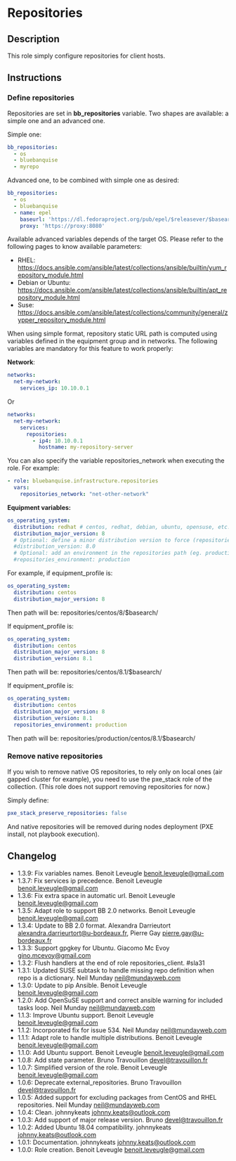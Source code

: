 # Repositories

## Description

This role simply configure repositories for client hosts.

## Instructions

### Define repositories

Repositories are set in **bb_repositories** variable. Two shapes are available: a
simple one and an advanced one.

Simple one:

```yaml
bb_repositories:
  - os
  - bluebanquise
  - myrepo
```

Advanced one, to be combined with simple one as desired:

```yaml
bb_repositories:
  - os
  - bluebanquise
  - name: epel
    baseurl: 'https://dl.fedoraproject.org/pub/epel/$releasever/$basearch/'
    proxy: 'https://proxy:8080'
```

Available advanced variables depends of the target OS. Please refer to the following pages to know available parameters:

* RHEL: https://docs.ansible.com/ansible/latest/collections/ansible/builtin/yum_repository_module.html
* Debian or Ubuntu: https://docs.ansible.com/ansible/latest/collections/ansible/builtin/apt_repository_module.html
* Suse: https://docs.ansible.com/ansible/latest/collections/community/general/zypper_repository_module.html

When using simple format, repository static URL path is computed using variables defined in the equipment group and in networks.
The following variables are mandatory for this feature to work properly:

**Network**:

```yaml
networks:
  net-my-network:
    services_ip: 10.10.0.1
```

Or 

```yaml
networks:
  net-my-network:
    services:
      repositories:
        - ip4: 10.10.0.1
          hostname: my-repository-server
```

You can also specify the variable repositories_network when executing the role.
For example: 

```yaml
- role: bluebanquise.infrastructure.repositories
  vars:
    repositories_network: "net-other-network"
```

**Equipment variables:**

```yaml
os_operating_system:
  distribution: redhat # centos, redhat, debian, ubuntu, opensuse, etc.
  distribution_major_version: 8
  # Optional: define a minor distribution version to force (repositories/PXE)
  #distribution_version: 8.0
  # Optional: add an environment in the repositories path (eg. production, staging) (repositories/PXE)
  #repositories_environment: production
```

For example, if equipment_profile is:

```yaml
os_operating_system:
  distribution: centos
  distribution_major_version: 8
```

Then path will be: repositories/centos/8/$basearch/

If equipment_profile is:

```yaml
os_operating_system:
  distribution: centos
  distribution_major_version: 8
  distribution_version: 8.1
```

Then path will be: repositories/centos/8.1/$basearch/

If equipment_profile is:

```yaml
os_operating_system:
  distribution: centos
  distribution_major_version: 8
  distribution_version: 8.1
  repositories_environment: production
```

Then path will be: repositories/production/centos/8.1/$basearch/

### Remove native repositories

If you wish to remove native OS repositories, to rely only on local ones (air gapped cluster for example), you need to use the pxe_stack role of the collection. (This role does not support removing repositories for now.)

Simply define:

```yaml
pxe_stack_preserve_repositories: false
```

And native repositories will be removed during nodes deployment (PXE install, not playbook execution).

## Changelog

* 1.3.9: Fix variables names. Benoit Leveugle <benoit.leveugle@gmail.com>
* 1.3.7: Fix services ip precedence. Benoit Leveugle <benoit.leveugle@gmail.com>
* 1.3.6: Fix extra space in automatic url. Benoit Leveugle <benoit.leveugle@gmail.com>
* 1.3.5: Adapt role to support BB 2.0 networks. Benoit Leveugle <benoit.leveugle@gmail.com>
* 1.3.4: Update to BB 2.0 format. Alexandra Darrieutort <alexandra.darrieurtort@u-bordeaux.fr>, Pierre Gay <pierre.gay@u-bordeaux.fr>
* 1.3.3: Support gpgkey for Ubuntu. Giacomo Mc Evoy <gino.mcevoy@gmail.com>
* 1.3.2: Flush handlers at the end of role repositories_client. #sla31
* 1.3.1: Updated SUSE subtask to handle missing repo definition when repo is a dictionary. Neil Munday <neil@mundayweb.com>
* 1.3.0: Update to pip Ansible. Benoit Leveugle <benoit.leveugle@gmail.com>
* 1.2.0: Add OpenSuSE support and correct ansible warning for included tasks loop. Neil Munday <neil@mundayweb.com>
* 1.1.3: Improve Ubuntu support. Benoit Leveugle <benoit.leveugle@gmail.com>
* 1.1.2: Incorporated fix for issue 534. Neil Munday <neil@mundayweb.com>
* 1.1.1: Adapt role to handle multiple distributions. Benoit Leveugle <benoit.leveugle@gmail.com>
* 1.1.0: Add Ubuntu support. Benoit Leveugle <benoit.leveugle@gmail.com>
* 1.0.8: Add state parameter. Bruno Travouillon <devel@travouillon.fr>
* 1.0.7: Simplified version of the role. Benoit Leveugle <benoit.leveugle@gmail.com>
* 1.0.6: Deprecate external_repositories. Bruno Travouillon <devel@travouillon.fr>
* 1.0.5: Added support for excluding packages from CentOS and RHEL repositories. Neil Munday <neil@mundayweb.com>
* 1.0.4: Clean. johnnykeats <johnny.keats@outlook.com>
* 1.0.3: Add support of major release version. Bruno <devel@travouillon.fr>
* 1.0.2: Added Ubuntu 18.04 compatibility. johnnykeats <johnny.keats@outlook.com>
* 1.0.1: Documentation. johnnykeats <johnny.keats@outlook.com>
* 1.0.0: Role creation. Benoit Leveugle <benoit.leveugle@gmail.com>
